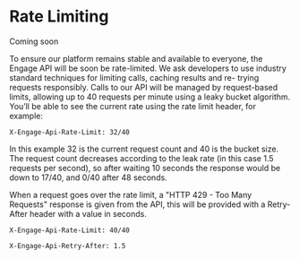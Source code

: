 # Rate Limiting

<span class="label label-info">Coming soon</span>

To ensure our platform remains stable and available to everyone, the Engage API will be soon be rate-limited.
We ask developers to use industry standard techniques for limiting calls, caching results and re- trying requests responsibly.
Calls to our API will be managed by request-based limits, allowing up to 40 requests per minute using a leaky bucket algorithm. You’ll be able to see the current rate using the rate limit header, for example:

`X-Engage-Api-Rate-Limit: 32/40`

In this example 32 is the current request count and 40 is the bucket size. The request count decreases according to the leak rate (in this case 1.5 requests per second), so after waiting 10 seconds the response would be down to 17/40, and 0/40 after 48 seconds.

When a request goes over the rate limit, a "HTTP 429 - Too Many Requests" response is given from the API, this will be provided with a Retry-After header with a value in seconds.

`X-Engage-Api-Rate-Limit: 40/40`

`X-Engage-Api-Retry-After: 1.5`
